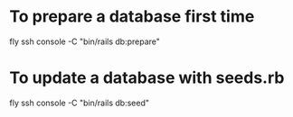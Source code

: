 # To prepare a database first time
fly ssh console -C "bin/rails db:prepare"


# To update a database with seeds.rb
fly ssh console -C "bin/rails db:seed"
